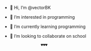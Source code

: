 - 👋 Hi, I’m @vectorBK
- 👀 I’m interested in programming
- 🌱 I’m currently learning programming
- 💞️ I’m looking to collaborate on school

                    ♥♥♥
